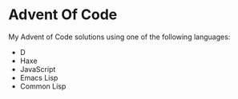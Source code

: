# Advent Of Code

My Advent of Code solutions using one of the following languages:

- D
- Haxe
- JavaScript
- Emacs Lisp
- Common Lisp
